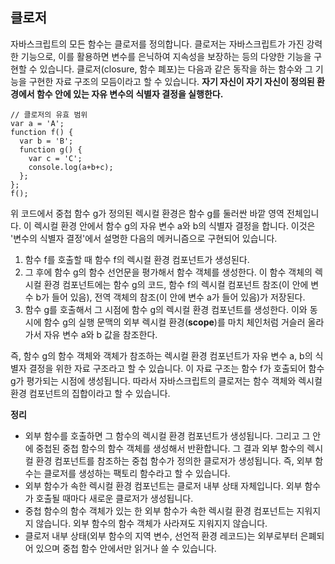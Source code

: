 ## 클로저

자바스크립트의 모든 함수는 클로저를 정의합니다. 클로저는 자바스크립트가 가진 강력한 기능으로, 이를 활용하면 변수를 은닉하여 지속성을 보장하는 등의 다양한 기능을 구현할 수 있습니다.
클로저(closure, 함수 폐포)는 다음과 같은 동작을 하는 함수와 그 기능을 구현한 자료 구조의 모듬이라고 할 수 있습니다.
**자기 자신이 자기 자신이 정의된 환경에서 함수 안에 있는 자유 변수의 식별자 결정을 실행한다.**

```
// 클로저의 유효 범위
var a = 'A';
function f() {
  var b = 'B';
  function g() {
    var c = 'C';
    console.log(a+b+c);
  };
};
f();
```

위 코드에서 중첩 함수 g가 정의된 렉시컬 환경은 함수 g를 둘러싼 바깥 영역 전체입니다. 이 렉시컬 환경 안에서 함수 g의 자유 변수 a와 b의 식별자 결정을 합니다. 이것은 '변수의 식별자 결정'에서 설명한 다음의 메커니즘으로 구현되어 있습니다.

1. 함수 f를 호출할 때 함수 f의 렉시컬 환경 컴포넌트가 생성된다.
2. 그 후에 함수 g의 함수 선언문을 평가해서 함수 객체를 생성한다. 이 함수 객체의 렉시컬 환경 컴포넌트에는 함수 g의 코드, 함수 f의 렉시컬 컴포넌트 참조(이 안에 변수 b가 들어 있음), 전역 객체의 참조(이 안에 변수 a가 들어 있음)가 저장된다.
3. 함수 g를 호출해서 그 시점에 함수 g의 렉시컬 환경 컴포넌트를 생성한다. 이와 동시에 함수 g의 실행 문맥의 외부 렉시컬 환경(**scope**)를 마치 체인처럼 거슬러 올라가서 자유 변수 a와 b 값을 참조한다.

즉, 함수 g의 함수 객체와 객체가 참조하는 렉시컬 환경 컴포넌트가 자유 변수 a, b의 식별자 결정을 위한 자료 구조라고 할 수 있습니다. 이 자료 구조는 함수 f가 호출되어 함수 g가 평가되는 시점에 생성됩니다. 따라서 자바스크립트의 클로저는 함수 객체와 렉시컬 환경 컴포넌트의 집합이라고 할 수 있습니다.

**정리**

- 외부 함수를 호출하면 그 함수의 렉시컬 환경 컴포넌트가 생성됩니다. 그리고 그 안에 중첩된 중첩 함수의 함수 객체를 생성해서 반환합니다. 그 결과 외부 함수의 렉시컬 환경 컴포넌트를 참조하는 중첩 함수가 정의한 클로저가 생성됩니다. 즉, 외부 함수는 클로저를 생성하는 팩토리 함수라고 할 수 있습니다.
- 외부 함수가 속한 렉시컬 환경 컴포넌트는 클로저 내부 상태 자체입니다. 외부 함수가 호출될 때마다 새로운 클로저가 생성됩니다.
- 중첩 함수의 함수 객체가 있는 한 외부 함수가 속한 렉시컬 환경 컴포넌트는 지워지지 않습니다. 외부 함수의 함수 객체가 사라져도 지워지지 않습니다.
- 클로저 내부 상태(외부 함수의 지역 변수, 선언적 환경 레코드)는 외부로부터 은폐되어 있으며 중첩 함수 안에서만 읽거나 쓸 수 있습니다.

